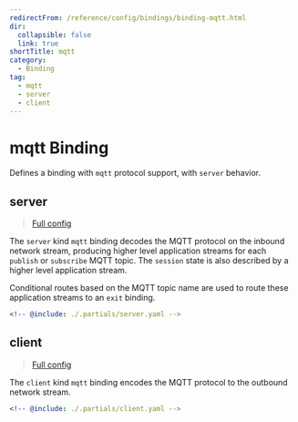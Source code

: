 ```yaml
---
redirectFrom: /reference/config/bindings/binding-mqtt.html
dir:
  collapsible: false
  link: true
shortTitle: mqtt
category:
  - Binding
tag:
  - mqtt
  - server
  - client
---
```


# mqtt Binding

Defines a binding with `mqtt` protocol support, with `server` behavior.

## server

> [Full config](./server.md)

The `server` kind `mqtt` binding decodes the MQTT protocol on the inbound network stream, producing higher level application streams for each `publish` or `subscribe` MQTT topic. The `session` state is also described by a higher level application stream.

Conditional routes based on the MQTT topic name are used to route these application streams to an `exit` binding.

```yaml {3}
<!-- @include: ./.partials/server.yaml -->
```

## client

> [Full config](./client.md)

The `client` kind `mqtt` binding encodes the MQTT protocol to the outbound network stream.

```yaml {3}
<!-- @include: ./.partials/client.yaml -->
```
